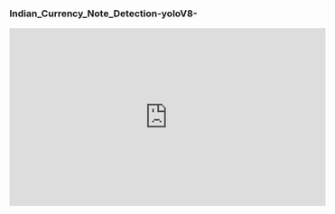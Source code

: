 ### Indian_Currency_Note_Detection-yoloV8-

<iframe width="560" height="315" src="https://github.com/sreejacb/Indian_Currency_Note_Detection-yoloV8-/blob/main/notevideo2.mp4" frameborder="0" allow="accelerometer; autoplay; clipboard-write; encrypted-media; gyroscope; picture-in-picture" allowfullscreen></iframe>
